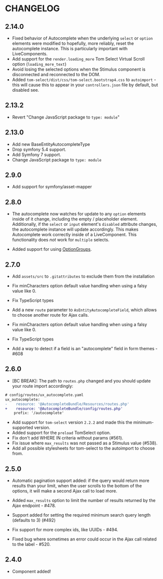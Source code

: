 # CHANGELOG

## 2.14.0

-   Fixed behavior of Autocomplete when the underlying `select` or `option`
    elements were modified to hopefully, more reliably, reset the autocomplete
    instance. This is particularly important with LiveComponents.
-   Add support for the `render.loading_more` Tom Select Virtual Scroll option (`loading_more_text`)
-   Avoid losing the selected options when the Stimulus component is disconnected
    and reconnected to the DOM.
-   Added `tom-select/dist/css/tom-select.bootstrap4.css` to `autoimport` - this
    will cause this to appear in your `controllers.json` file by default, but disabled
    see.

## 2.13.2

-   Revert "Change JavaScript package to `type: module`"

## 2.13.0

-   Add new BaseEntityAutocompleteType
-   Drop symfony 5.4 support.
-   Add Symfony 7 support.
-   Change JavaScript package to `type: module`

## 2.9.0

-   Add support for symfony/asset-mapper

## 2.8.0

-   The autocomplete now watches for update to any `option` elements inside of
    it change, including the empty / placeholder element. Additionally, if the
    `select` or `input` element's `disabled` attribute changes, the autocomplete
    instance will update accordingly. This makes Autocomplete work correctly inside
    of a LiveComponent. This functionality does _not_ work for `multiple` selects.

-   Added support for using [OptionGroups](https://tom-select.js.org/examples/optgroups/).

## 2.7.0

-   Add `assets/src` to `.gitattributes` to exclude them from the installation

-   Fix minCharacters option default value handling when using a falsy value like 0.

-   Fix TypeScript types

-   Add a new `route` parameter to `AsEntityAutocompleteField`, which allows to choose another route for Ajax calls.

-   Fix minCharacters option default value handling when using a falsy value like 0.

-   Fix TypeScript types

-   Add a way to detect if a field is an "autocomplete" field in form themes - #608

## 2.6.0

-   [BC BREAK]: The path to `routes.php` changed and you should update your
    route import accordingly:

```diff
# config/routes/ux_autocomplete.yaml
ux_autocomplete:
-    resource: '@AutocompleteBundle/Resources/routes.php'
+    resource: '@AutocompleteBundle/config/routes.php'
    prefix: '/autocomplete'
```

-   Add support for `tom-select` version `2.2.2` and made this the minimum-supported
    version.
-   Added support for the `preload` TomSelect option.
-   Fix don't add WHERE IN criteria without params (#561).
-   Fix issue where `max_results` was not passed as a Stimulus value (#538).
-   Add all possible stylesheets for tom-select to the autoimport to choose from.

## 2.5.0

-   Automatic pagination support added: if the query would return more results
    than your limit, when the user scrolls to the bottom of the options, it will
    make a second Ajax call to load more.

-   Added `max_results` option to limit the number of results returned by the
    Ajax endpoint - #478.

-   Support added for setting the required minimum search query length (defaults to 3) (#492)

-   Fix support for more complex ids, like UUIDs - #494.

-   Fixed bug where sometimes an error could occur in the Ajax call related to
    the label - #520.

## 2.4.0

-   Component added!
